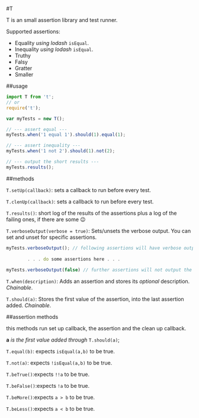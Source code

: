 #T

T is an small assertion library and test runner.

Supported assertions:

- Equality _using lodash_ `isEqual`.
- Inequality _using lodash_ `isEqual`.
- Truthy
- Falsy
- Gratter
- Smaller

##usage

```js
import T from 't';
// or
require('t');

var myTests = new T();

// --- assert equal ---
myTests.when('1 equal 1').should(1).equal(1);

// --- assert inequality ---
myTests.when('1 not 2').should(1).not(2);

// --- output the short results ---
myTests.results();
```

##methods

`T.setUp(callback)`: sets a callback to run before every test.

`T.clenUp(callback)`: sets a callback to run before every test.

`T.results()`: short log of the results of the assertions plus a log of the failing ones, if there are some :wink:

`T.verboseOutput(verbose = true)`: Sets/unsets the verbose output. You can set and unset for specific assertions.

```js
myTests.verboseOutput(); // following assertions will have verbose output
		
		. . . do some assertions here . . .
		
myTests.verboseOutput(false) // further assertions will not output the result
```

`T.when(description)`: Adds an assertion and stores its _optional_ description. _Chainable_.

`T.should(a)`: Stores the first value of the assertion, into the last assertion added. _Chainable_.

##assertion methods

this methods run set up callback, the assertion and the clean up callback.

**a** _is the first value added through_ `T.should(a)`;

`T.equal(b)`: expects `isEqual(a,b)` to be true.

`T.not(a)`: expects `!isEqual(a,b)` to be true.

`T.beTrue()`:expects `!!a` to be true.

`T.beFalse()`:expects `!a` to be true.

`T.beMore()`:expects `a > b` to be true.

`T.beLess()`:expects `a < b` to be true.